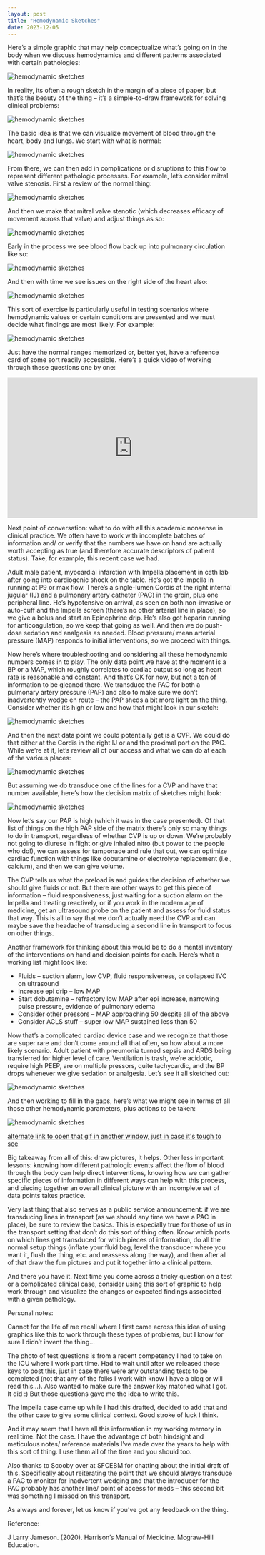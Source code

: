 ```yaml
---
layout: post
title: "Hemodynamic Sketches"
date: 2023-12-05
---
```


Here’s a simple graphic that may help conceptualize what’s going on in the body when we discuss hemodynamics and different patterns associated with certain pathologies:

<img src="{{ '/assets/images/2023-12-05-hemodynamic-sketches/overview-on-the-man.png' | relative_url }}" alt="hemodynamic sketches" />

In reality, its often a rough sketch in the margin of a piece of paper, but that’s the beauty of the thing – it’s a simple-to-draw framework for solving clinical problems:

<img src="{{ '/assets/images/2023-12-05-hemodynamic-sketches/example-sketch.png' | relative_url }}" alt="hemodynamic sketches" />

The basic idea is that we can visualize movement of blood through the heart, body and lungs.  We start with what is normal:

<img src="{{ '/assets/images/2023-12-05-hemodynamic-sketches/flow-overview-gif.gif' | relative_url }}" alt="hemodynamic sketches" />

From there, we can then add in complications or disruptions to this flow to represent different pathologic processes.  For example, let’s consider mitral valve stenosis.  First a review of the normal thing:

<img src="{{ '/assets/images/2023-12-05-hemodynamic-sketches/heart-with-labels.png' | relative_url }}" alt="hemodynamic sketches" />

And then we make that mitral valve stenotic (which decreases efficacy of movement across that valve) and adjust things as so:

<img src="{{ '/assets/images/2023-12-05-hemodynamic-sketches/mitral-valve-stenosis.png' | relative_url }}" alt="hemodynamic sketches" />

Early in the process we see blood flow back up into pulmonary circulation like so:

<img src="{{ '/assets/images/2023-12-05-hemodynamic-sketches/early-mvs.gif' | relative_url }}" alt="hemodynamic sketches" />

And then with time we see issues on the right side of the heart also:

<img src="{{ '/assets/images/2023-12-05-hemodynamic-sketches/late-mvs.gif' | relative_url }}" alt="hemodynamic sketches" />

This sort of exercise is particularly useful in testing scenarios where hemodynamic values or certain conditions are presented and we must decide what findings are most likely.  For example:

<img src="{{ '/assets/images/2023-12-05-hemodynamic-sketches/tsi-sample.png' | relative_url }}" alt="hemodynamic sketches" />

Just have the normal ranges memorized or, better yet, have a reference card of some sort readily accessible.  Here’s a quick video of working through these questions one by one:

<iframe width="560" height="315"
  src="https://www.youtube.com/embed/_glVI0yvuAE"
  title="Hemodynamic Problem Work Process"
  frameborder="0"
  allow="accelerometer; autoplay; clipboard-write; encrypted-media; gyroscope; picture-in-picture"
  allowfullscreen>
</iframe>

Next point of conversation: what to do with all this academic nonsense in clinical practice.  We often have to work with incomplete batches of information and/ or verify that the numbers we have on hand are actually worth accepting as true (and therefore accurate descriptors of patient status).  Take, for example, this recent case we had.

Adult male patient, myocardial infarction with Impella placement in cath lab after going into cardiogenic shock on the table. He’s got the Impella in running at P9 or max flow.  There’s a single-lumen Cordis at the right internal jugular (IJ) and a pulmonary artery catheter (PAC) in the groin, plus one peripheral line. He’s hypotensive on arrival, as seen on both non-invasive or auto-cuff and the Impella screen (there’s no other arterial line in place), so we give a bolus and start an Epinephrine drip.  He’s also got heparin running for anticoagulation, so we keep that going as well.  And then we do push-dose sedation and analgesia as needed.  Blood pressure/ mean arterial pressure (MAP) responds to initial interventions, so we proceed with things.  

Now here’s where troubleshooting and considering all these hemodynamic numbers comes in to play.  The only data point we have at the moment is a BP or a MAP, which roughly correlates to cardiac output so long as heart rate is reasonable and constant.  And that’s OK for now, but not a ton of information to be gleaned there.  We transduce the PAC for both a pulmonary artery pressure (PAP) and also to make sure we don’t inadvertently wedge en route – the PAP sheds a bit more light on the thing.  Consider whether it’s high or low and how that might look in our sketch:

<img src="{{ '/assets/images/2023-12-05-hemodynamic-sketches/pap-sketch.png' | relative_url }}" alt="hemodynamic sketches" />

And then the next data point we could potentially get is a CVP.  We could do that either at the Cordis in the right IJ or and the proximal port on the PAC. While we’re at it, let’s review all of our access and what we can do at each of the various places:

<img src="{{ '/assets/images/2023-12-05-hemodynamic-sketches/all-the-lines.png' | relative_url }}" alt="hemodynamic sketches" />

But assuming we do transduce one of the lines for a CVP and have that number available, here’s how the decision matrix of sketches might look:

<img src="{{ '/assets/images/2023-12-05-hemodynamic-sketches/cvp-pap-chart-sketch.png' | relative_url }}" alt="hemodynamic sketches" />

Now let’s say our PAP is high (which it was in the case presented).  Of that list of things on the high PAP side of the matrix there’s only so many things to do in transport, regardless of whether CVP is up or down.  We’re probably not going to diurese in flight or give inhaled nitro (but power to the people who do!), we can assess for tamponade and rule that out, we can optimize cardiac function with things like dobutamine or electrolyte replacement (i.e., calcium), and then we can give volume.  

The CVP tells us what the preload is and guides the decision of whether we should give fluids or not.  But there are other ways to get this piece of information – fluid responsiveness, just waiting for a suction alarm on the Impella and treating reactively, or if you work in the modern age of medicine, get an ultrasound probe on the patient and assess for fluid status that way.  This is all to say that we don’t actually need the CVP and can maybe save the headache of transducing a second line in transport to focus on other things.

Another framework for thinking about this would be to do a mental inventory of the interventions on hand and decision points for each.  Here’s what a working list might look like:
- Fluids – suction alarm, low CVP, fluid responsiveness, or collapsed IVC on ultrasound
- Increase epi drip – low MAP
- Start dobutamine – refractory low MAP after epi increase, narrowing pulse pressure, evidence of pulmonary edema
- Consider other pressors – MAP approaching 50 despite all of the above
- Consider ACLS stuff – super low MAP sustained less than 50


Now that’s a complicated cardiac device case and we recognize that those are super rare and don’t come around all that often, so how about a more likely scenario.  Adult patient with pneumonia turned sepsis and ARDS being transferred for higher level of care.  Ventilation is trash, we’re acidotic, require high PEEP, are on multiple pressors, quite tachycardic, and the BP drops whenever we give sedation or analgesia.  Let’s see it all sketched out:

<img src="{{ '/assets/images/2023-12-05-hemodynamic-sketches/final-example.png' | relative_url }}" alt="hemodynamic sketches" />

And then working to fill in the gaps, here’s what we might see in terms of all those other hemodynamic parameters, plus actions to be taken:

<img src="{{ '/assets/images/2023-12-05-hemodynamic-sketches/final-example-gif.gif' | relative_url }}" alt="hemodynamic sketches" />

[alternate link to open that gif in another window, just in case it's tough to see](https://https://imgur.com/GMXr4AA)

Big takeaway from all of this: draw pictures, it helps.  Other less important lessons: knowing how different pathologic events affect the flow of blood through the body can help direct interventions, knowing how we can gather specific pieces of information in different ways can help with this process, and piecing together an overall clinical picture with an incomplete set of data points takes practice.

Very last thing that also serves as a public service announcement: if we are transducing lines in transport (as we should any time we have a PAC in place), be sure to review the basics.  This is especially true for those of us in the transport setting that don’t do this sort of thing often.  Know which ports on which lines get transduced for which pieces of information, do all the normal setup things (inflate your fluid bag, level the transducer where you want it, flush the thing, etc. and reassess along the way), and then after all of that draw the fun pictures and put it together into a clinical pattern.

And there you have it.  Next time you come across a tricky question on a test or a complicated clinical case, consider using this sort of graphic to help work through and visualize the changes or expected findings associated with a given pathology.



Personal notes:

Cannot for the life of me recall where I first came across this idea of using graphics like this to work through these types of problems, but I know for sure I didn’t invent the thing…

The photo of test questions is from a recent competency I had to take on the ICU where I work part time. Had to wait until after we released those keys to post this, just in case there were any outstanding tests to be completed (not that any of the folks I work with know I have a blog or will read this…).  Also wanted to make sure the answer key matched what I got.  It did :)  But those questions gave me the idea to write this.

The Impella case came up while I had this drafted, decided to add that and the other case to give some clinical context.  Good stroke of luck I think.

And it may seem that I have all this information in my working memory in real time.  Not the case.  I have the advantage of both hindsight and meticulous notes/ reference materials I’ve made over the years to help with this sort of thing.  I use them all of the time and you should too.

Also thanks to Scooby over at SFCEBM for chatting about the initial draft of this.  Specifically about reiterating the point that we should always transduce a PAC to monitor for inadvertent wedging and that the introducer for the PAC probably has another line/ point of access for meds – this second bit was something I missed on this transport.

As always and forever, let us know if you’ve got any feedback on the thing.


Reference:

J Larry Jameson. (2020). Harrison’s Manual of Medicine. Mcgraw-Hill Education.
